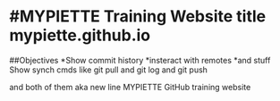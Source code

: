 #MYPIETTE Training Website title 
mypiette.github.io
==================
##Objectives
*Show commit history
*insteract with remotes
*and stuff
Show synch cmds
like git pull
and git log
and git push

and both of them aka new line
MYPIETTE GitHub training website



